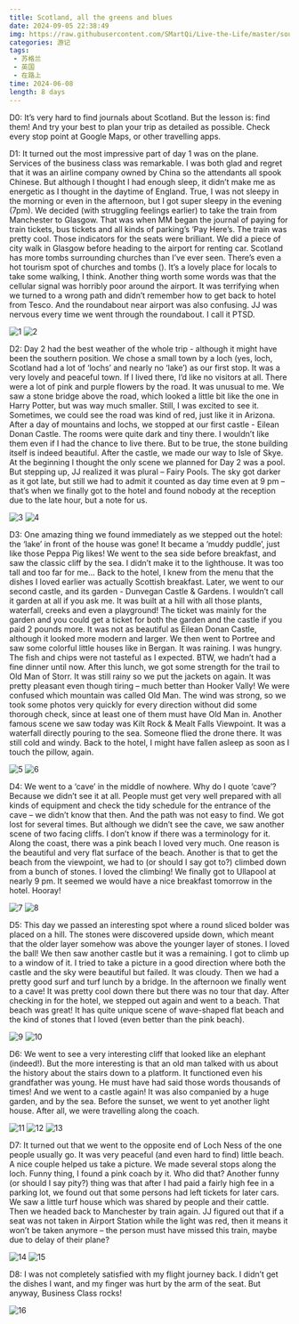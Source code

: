 ```yaml
---
title: Scotland, all the greens and blues
date: 2024-09-05 22:38:49
img: https://raw.githubusercontent.com/SMartQi/Live-the-Life/master/source/gallery/ca1912/10.jpg
categories: 游记
tags:
 - 苏格兰
 - 英国
 - 在路上
time: 2024-06-08
length: 8 days
---
```


D0: It’s very hard to find journals about Scotland. But the lesson is: find them! And try your best to plan your trip as detailed as possible. Check every stop point at Google Maps, or other travelling apps.

D1: It turned out the most impressive part of day 1 was on the plane. Services of the business class was remarkable. I was both glad and regret that it was an airline company owned by China so the attendants all spook Chinese. But although I thought I had enough sleep, it didn’t make me as energetic as I thought in the daytime of England. True, I was not sleepy in the morning or even in the afternoon, but I got super sleepy in the evening (7pm). We decided (with struggling feelings earlier) to take the train from Manchester to Glasgow. That was when MM began the journal of paying for train tickets, bus tickets and all kinds of parking’s ‘Pay Here’s. The train was pretty cool. Those indicators for the seats were brilliant. We did a piece of city walk in Glasgow before heading to the airport for renting car. Scotland has more tombs surrounding churches than I’ve ever seen. There’s even a hot tourism spot of churches and tombs (). It’s a lovely place for locals to take some walking, I think. Another thing worth some words was that the cellular signal was horribly poor around the airport. It was terrifying when we turned to a wrong path and didn’t remember how to get back to hotel from Tesco. And the roundabout near airport was also confusing. JJ was nervous every time we went through the roundabout. I call it PTSD.

![1](https://raw.githubusercontent.com/SMartQi/Live-the-Life/master/source/gallery/scotland/1.jpg)
![2](https://raw.githubusercontent.com/SMartQi/Live-the-Life/master/source/gallery/scotland/2.jpg)

D2: Day 2 had the best weather of the whole trip - although it might have been the southern position. We chose a small town by a loch (yes, loch, Scotland had a lot of ‘lochs’ and nearly no ‘lake’) as our first stop. It was a very lovely and peaceful town. If I lived there, I’d like no visitors at all. There were a lot of pink and purple flowers by the road. It was unusual to me. We saw a stone bridge above the road, which looked a little bit like the one in Harry Potter, but was way much smaller. Still, I was excited to see it. Sometimes, we could see the road was kind of red, just like it in Arizona. After a day of mountains and lochs, we stopped at our first castle - Eilean Donan Castle. The rooms were quite dark and tiny there. I wouldn’t like them even if I had the chance to live there. But to be true, the stone building itself is indeed beautiful. After the castle, we made our way to Isle of Skye. At the beginning I thought the only scene we planned for Day 2 was a pool. But stepping up, JJ realized it was plural – Fairy Pools. The sky got darker as it got late, but still we had to admit it counted as day time even at 9 pm – that’s when we finally got to the hotel and found nobody at the reception due to the late hour, but a note for us.

![3](https://raw.githubusercontent.com/SMartQi/Live-the-Life/master/source/gallery/scotland/3.jpg)
![4](https://raw.githubusercontent.com/SMartQi/Live-the-Life/master/source/gallery/scotland/4.jpg)

D3: One amazing thing we found immediately as we stepped out the hotel: the ‘lake’ in front of the house was gone! It became a ‘muddy puddle’, just like those Peppa Pig likes! We went to the sea side before breakfast, and saw the classic cliff by the sea. I didn’t make it to the lighthouse. It was too tall and too far for me… Back to the hotel, I knew from the menu that the dishes I loved earlier was actually Scottish breakfast. Later, we went to our second castle, and its garden - Dunvegan Castle & Gardens. I wouldn’t call it garden at all if you ask me. It was built at a hill with all those plants, waterfall, creeks and even a playground! The ticket was mainly for the garden and you could get a ticket for both the garden and the castle if you paid 2 pounds more. It was not as beautiful as Eilean Donan Castle, although it looked more modern and larger. We then went to Portree and saw some colorful little houses like in Bergan. It was raining. I was hungry. The fish and chips were not tasteful as I expected. BTW, we hadn’t had a fine dinner until now. After this lunch, we got some strength for the trail to Old Man of Storr. It was still rainy so we put the jackets on again. It was pretty pleasant even though tiring – much better than Hooker Vally! We were confused which mountain was called Old Man. The wind was strong, so we took some photos very quickly for every direction without did some thorough check, since at least one of them must have Old Man in. Another famous scene we saw today was Kilt Rock & Mealt Falls Viewpoint. It was a waterfall directly pouring to the sea. Someone flied the drone there. It was still cold and windy. Back to the hotel, I might have fallen asleep as soon as I touch the pillow, again.

![5](https://raw.githubusercontent.com/SMartQi/Live-the-Life/master/source/gallery/scotland/5.jpg)
![6](https://raw.githubusercontent.com/SMartQi/Live-the-Life/master/source/gallery/scotland/6.jpg)

D4: We went to a ‘cave’ in the middle of nowhere. Why do I quote ‘cave’? Because we didn’t see it at all. People must get very well prepared with all kinds of equipment and check the tidy schedule for the entrance of the cave – we didn’t know that then. And the path was not easy to find. We got lost for several times. But although we didn’t see the cave, we saw another scene of two facing cliffs. I don’t know if there was a terminology for it. Along the coast, there was a pink beach I loved very much. One reason is the beautiful and very flat surface of the beach. Another is that to get the beach from the viewpoint, we had to (or should I say got to?) climbed down from a bunch of stones. I loved the climbing! We finally got to Ullapool at nearly 9 pm. It seemed we would have a nice breakfast tomorrow in the hotel. Hooray!

![7](https://raw.githubusercontent.com/SMartQi/Live-the-Life/master/source/gallery/scotland/7.jpg)
![8](https://raw.githubusercontent.com/SMartQi/Live-the-Life/master/source/gallery/scotland/8.jpg)

D5: This day we passed an interesting spot where a round sliced bolder was placed on a hill. The stones were discovered upside down, which meant that the older layer somehow was above the younger layer of stones. I loved the ball! We then saw another castle but it was a remaining. I got to climb up to a window of it. I tried to take a picture in a good direction where both the castle and the sky were beautiful but failed. It was cloudy. Then we had a pretty good surf and turf lunch by a bridge. In the afternoon we finally went to a cave! It was pretty cool down there but there was no tour that day. After checking in for the hotel, we stepped out again and went to a beach. That beach was great! It has quite unique scene of wave-shaped flat beach and the kind of stones that I loved (even better than the pink beach).

![9](https://raw.githubusercontent.com/SMartQi/Live-the-Life/master/source/gallery/scotland/9.jpg)
![10](https://raw.githubusercontent.com/SMartQi/Live-the-Life/master/source/gallery/scotland/10.jpg)

D6: We went to see a very interesting cliff that looked like an elephant (indeed!). But the more interesting is that an old man talked with us about the history about the stairs down to a platform. It functioned even his grandfather was young. He must have had said those words thousands of times! And we went to a castle again! It was also companied by a huge garden, and by the sea. Before the sunset, we went to yet another light house. After all, we were travelling along the coach.

![11](https://raw.githubusercontent.com/SMartQi/Live-the-Life/master/source/gallery/scotland/11.jpg)
![12](https://raw.githubusercontent.com/SMartQi/Live-the-Life/master/source/gallery/scotland/12.jpg)
![13](https://raw.githubusercontent.com/SMartQi/Live-the-Life/master/source/gallery/scotland/13.jpg)

D7: It turned out that we went to the opposite end of Loch Ness of the one people usually go. It was very peaceful (and even hard to find) little beach. A nice couple helped us take a picture. We made several stops along the loch. Funny thing, I found a pink coach by it. Who did that? Another funny (or should I say pity?) thing was that after I had paid a fairly high fee in a parking lot, we found out that some persons had left tickets for later cars. We saw a little turf house which was shared by people and their cattle. Then we headed back to Manchester by train again. JJ figured out that if a seat was not taken in Airport Station while the light was red, then it means it won’t be taken anymore – the person must have missed this train, maybe due to delay of their plane?

![14](https://raw.githubusercontent.com/SMartQi/Live-the-Life/master/source/gallery/scotland/14.jpg)
![15](https://raw.githubusercontent.com/SMartQi/Live-the-Life/master/source/gallery/scotland/15.jpg)

D8: I was not completely satisfied with my flight journey back. I didn’t get the dishes I want, and my finger was hurt by the arm of the seat. But anyway, Business Class rocks!

![16](https://raw.githubusercontent.com/SMartQi/Live-the-Life/master/source/gallery/scotland/16.jpg)